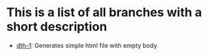 ﻿# This is a list of all branches with a short description

- [dth-1]: Generates simple html file with empty body

[dth-1]: https://github.com/Gragog/DirToHtml/tree/dth-1